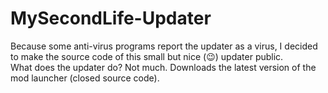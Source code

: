 # MySecondLife-Updater
Because some anti-virus programs report the updater as a virus, I decided to make the source code of this small but nice (:wink:) updater public.  
What does the updater do? Not much. Downloads the latest version of the mod launcher (closed source code).